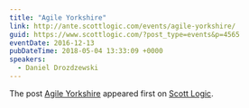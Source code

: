 ```yaml
---
title: "Agile Yorkshire"
link: http://ante.scottlogic.com/events/agile-yorkshire/
guid: https://www.scottlogic.com/?post_type=events&p=4565
eventDate: 2016-12-13
pubDateTime: 2018-05-04 13:33:09 +0000
speakers:
  - Daniel Drozdzewski
---
```


<p>The post <a rel="nofollow" href="http://ante.scottlogic.com/events/agile-yorkshire/">Agile Yorkshire</a> appeared first on <a rel="nofollow" href="http://ante.scottlogic.com">Scott Logic</a>.</p>